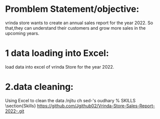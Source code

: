 # Promblem Statement/objective:
vrinda store wants to create an annual sales report for the year 2022. So that,they can understand their customers and grow more sales in the upcoming years.
# 1 data loading into Excel:
load data into excel of vrinda Store for the year 2022.
# 2.data cleaning:
Using Excel to clean the data
/njitu ch sed-'s oudhary
% SKILLS
\section{Skills}
https://github.com/Jgithub02/Vrinda-Store-Sales-Report-2022-.git
